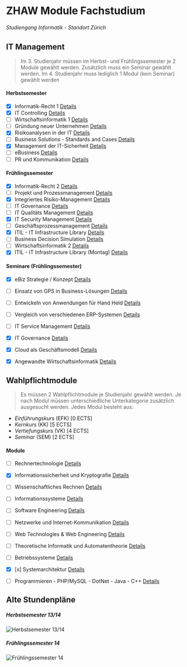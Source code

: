 # ZHAW Module Fachstudium
###### *Studiengang Informatik - Standort Zürich*  

## IT Management  

> Im 3. Studienjahr müssen im Herbst- und Frühlingssemester je 2 Module gewählt werden. Zusätzlich muss ein Seminar gewählt werden.
> Im 4. Studienjahr muss lediglich 1 Modul (kein Seminar) gewählt werden  


#### Herbstsemester

- [x] Informatik-Recht 1 [Details](https://ebs.zhaw.ch/occasions/view/438)
- [x] IT Controlling [Details](https://ebs.zhaw.ch/occasions/view/991)
- [ ] Wirtschaftsinformatik 1 [Details](https://ebs.zhaw.ch/occasions/view/993)
- [ ] Gründung neuer Unternehmen [Details](https://ebs.zhaw.ch/occasions/view/442)
- [x] Risikoanalysen in der IT [Details](https://ebs.zhaw.ch/occasions/view/999)
- [ ] Business Solutions - Standards and Cases [Details](https://ebs.zhaw.ch/occasions/view/1040)
- [x] Management der IT-Sicherheit [Details](https://ebs.zhaw.ch/occasions/view/1039)
- [ ] eBusiness [Details](https://ebs.zhaw.ch/occasions/view/1042)
- [ ] PR und Kommunikation [Details](https://ebs.zhaw.ch/occasions/view/450)

#### Frühlingssemester

- [x] Informatik-Recht 2 [Details](https://ebs.zhaw.ch/occasions/view/439)
- [ ] Projekt und Prozessmanagement [Details](https://ebs.zhaw.ch/occasions/view/440)
- [x] Integriertes Risiko-Management [Details](https://ebs.zhaw.ch/occasions/view/444)
- [ ] IT Governance [Details](https://ebs.zhaw.ch/occasions/view/990)
- [ ] IT Qualitäts Management [Details](https://ebs.zhaw.ch/occasions/view/992)
- [x] IT Security Management [Details](https://ebs.zhaw.ch/occasions/view/998)
- [ ] Geschäftsprozessmanagement [Details](https://ebs.zhaw.ch/occasions/view/1041)
- [x] ITIL - IT Infrastructure Library [Details](https://ebs.zhaw.ch/occasions/view/441)
- [ ] Business Decision Simulation [Details](https://ebs.zhaw.ch/occasions/view/1044)
- [ ] Wirtschaftsinformatik 2 [Details](https://ebs.zhaw.ch/occasions/view/1101)
- [x] ITIL - IT Infrastructure Library (Montag) [Details](https://ebs.zhaw.ch/occasions/view/642)

#### Seminare (Frühlingssemester)

- [x] eBiz Strategie / Konzept [Details](https://ebs.zhaw.ch/occasions/view/1046)
- [ ] Einsatz von GPS in Business-Lösungen [Details](https://ebs.zhaw.ch/occasions/view/1048)
- [ ] Entwickeln von Anwendungen für Hand Held [Details](https://ebs.zhaw.ch/occasions/view/1049)
- [ ] Vergleich von verschiedenen ERP-Systemen [Details](https://ebs.zhaw.ch/occasions/view/1050)
- [ ] IT Service Management [Details](https://ebs.zhaw.ch/occasions/view/1052)
- [x] IT Governance [Details](https://ebs.zhaw.ch/occasions/view/415)
- [x] Cloud als Geschäftsmodell [Details](https://ebs.zhaw.ch/occasions/view/1167)
- [x] Angewandte Wirtschaftsinformatik [Details](https://ebs.zhaw.ch/occasions/view/1168)  


## Wahlpflichtmodule  

> Es müssen 2 Wahlpflichtmodule je Studienjahr gewählt werden. Je nach Modul müssen unterschiedliche Unterkategorie zusätzlich ausgesucht werden. Jedes Modul besteht aus:
  - *Einführungskurs* (EFK) [0 ECTS]
  - *Kernkurs* (KK) [5 ECTS]
  - *Vertiefungskurs* (VK) [4 ECTS]
  - *Seminar* (SEM) [2 ECTS]  


#### Module

- [ ] Rechnertechnologie [Details](https://ebs.zhaw.ch/modules/view/34)
- [x] Informationssicherheit und Kryptografie [Details](https://ebs.zhaw.ch/modules/view/35)
- [ ] Wissenschaftliches Rechnen [Details](https://ebs.zhaw.ch/modules/view/225)
- [ ] Informationssysteme [Details](https://ebs.zhaw.ch/modules/view/227)
- [ ] Software Engineering [Details](https://ebs.zhaw.ch/modules/view/38)
- [ ] Netzwerke und Internet-Kommunikation [Details](https://ebs.zhaw.ch/modules/view/39)
- [ ] Web Technologies &amp; Web Engineering [Details](https://ebs.zhaw.ch/modules/view/61)
- [ ] Theoretische Informatik und Automatentheorie [Details](https://ebs.zhaw.ch/modules/view/55)
- [ ] Betriebssysteme [Details](https://ebs.zhaw.ch/modules/view/50)
- [x] [x] Systemarchitektur [Details](https://ebs.zhaw.ch/modules/view/42)
- [ ] Programmieren - PHP/MySQL - DotNet - Java - C++ [Details](https://ebs.zhaw.ch/modules/view/228)


## Alte Stundenpläne  

##### Herbstsemester 13/14
![Herbstsemester 13/14](https://gist.github.com/avanthay/5908a9ab86f13d308d34/raw/e33e60d62c79ce6b0abc4d147f1c9485ff35b238/HS.png)

##### Frühlingssemester 14
![Frühlingssemester 14](https://gist.github.com/avanthay/5908a9ab86f13d308d34/raw/4cd50e0a5a8fd5caffcb7c8edf0459fe04d587e1/FS.png)








